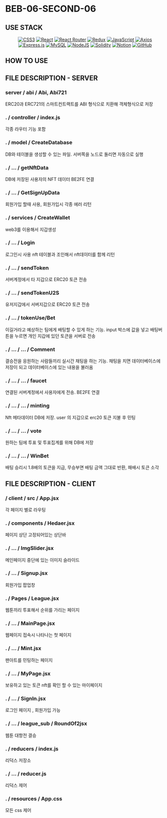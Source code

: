 # BEB-06-SECOND-06

## USE STACK
<div align="center">

  <a href="CSS3">![CSS3](https://img.shields.io/badge/css3-%231572B6.svg?style=for-the-badge&logo=css3&logoColor=white)</a>
  <a href="React">![React](https://img.shields.io/badge/react-%2320232a.svg?style=for-the-badge&logo=react&logoColor=%2361DAFB)</a>
  <a href="React Router">![React Router](https://img.shields.io/badge/React_Router-CA4245?style=for-the-badge&logo=react-router&logoColor=white)</a>
  <a href="Redux">![Redux](https://img.shields.io/badge/redux-%23593d88.svg?style=for-the-badge&logo=redux&logoColor=white)</a>
  <a href="JavaScript">![JavaScript](https://img.shields.io/badge/javascript-%23323330.svg?style=for-the-badge&logo=javascript&logoColor=%23F7DF1E)</a>
  <a href="Axios">![Axios](https://img.shields.io/badge/Axios-5A29E4.svg?style=for-the-badge&logo=Axios&logoColor=white)</a>
  <a href="Express.js">![Express.js](https://img.shields.io/badge/express.js-%23404d59.svg?style=for-the-badge&logo=express&logoColor=%2361DAFB)</a>
  <a href="MySQL">![MySQL](https://img.shields.io/badge/mysql-%2300f.svg?style=for-the-badge&logo=mysql&logoColor=white)</a>
  <a href="NodeJS">![NodeJS](https://img.shields.io/badge/node.js-6DA55F?style=for-the-badge&logo=node.js&logoColor=white)</a>
  <a href="Solidity">![Solidity](https://img.shields.io/badge/Solidity-%23363636.svg?style=for-the-badge&logo=solidity&logoColor=white)</a>
  <a href="Notion">![Notion](https://img.shields.io/badge/Notion-%23000000.svg?style=for-the-badge&logo=notion&logoColor=white)</a>
  <a href="GitHub">![GitHub](https://img.shields.io/badge/github-%23121011.svg?style=for-the-badge&logo=github&logoColor=white)</a>

</div>

## HOW TO USE

## FILE DESCRIPTION - SERVER

### server / abi / Abi, Abi721
ERC20과 ERC721의 스마트컨트랙트를 ABI 형식으로 치환해 객체형식으로 저장

### . / controller / index.js
각종 라우터 기능 포함

### . / model / CreateDatabase
DB와 테이블을 생성할 수 있는 파일. 서버쪽을 노드로 돌리면 자동으로 실행

### . / ... / getNftData
DB에 저장된 사용자의 NFT 데이터 BE2FE 연결

### . / ... / GetSignUpData 
회원가입 할때 사용, 회원가입시 각종 에러 리턴

### . / services / CreateWallet
web3를 이용해서 지갑생성

### . / ... / Login
로그인시 사용 nft 테이블과 조인해서 nft데이터를 함께 리턴 

### . / ... / sendToken
서버계정에서 타 지갑으로 ERC20 토큰 전송

### . / ... / sendTokenU2S
유저지갑에서 서버지갑으로 ERC20 토큰 전송

### . / ... / tokenUse/Bet
이길거라고 예상하는 팀에게 배팅할 수 있게 하는 기능. input 박스에 값을 넣고 배팅버튼을 누르면 개인 지갑에 있던 토큰을 서버로 전송

### . / ... / ... / Comment 
결승전을 응원하는 사람들끼리 실시간 채팅을 하는 기능. 채팅을 치면 데이터베이스에 저장이 되고 데이터베이스에 있는 내용을 불러옴

### . / ... / ... / faucet
연결된 서버계정에서 사용자에게 전송. BE2FE 연결

### . / ... / ... / minting
Nft 메타데이터 DB에 저장. user 의 지갑으로 erc20 토큰 지불 후 민팅

### . / ... / ... / vote
원하는 팀에 투표 및 투표집계를 위해 DB에 저장

### . / ... / ... / WinBet
배팅 승리시 1.8배의 토큰을 지급, 무승부면 배팅 금액 그대로 반환, 패배시 토큰 소각 

## FILE DESCRIPTION - CLIENT

### / client / src / App.jsx
각 페이지 별로 라우팅

### . / components / Hedaer.jsx
페이지 상단 고정되어있는 상단바

### . / ... / ImgSlider.jsx
메인페이지 중단에 있는 이미지 슬라이드

### . / ... / Signup.jsx
회원가입 팝업창

### . / Pages / League.jsx
웹툰끼리 투표해서 순위를 가리는 페이지 

### . / ... / MainPage.jsx
웹페이지 접속시 나타나는 첫 페이지 

### . / ... / Mint.jsx
팬아트를 민팅하는 페이지 

### . / ... / MyPage.jsx
보유하고 있는 토큰 nft를 확인 할 수 있는 마이페이지

### . / ... / SignIn.jsx
로그인 페이지 , 회원가입 가능 

### . / ... / league_sub / RoundOf2jsx
웹툰 대항전 결승

### . / reducers / index.js
리덕스 저장소

### . / ... / reducer.js
리덕스 제어 

### . / resources / App.css
모든 css 제어 



